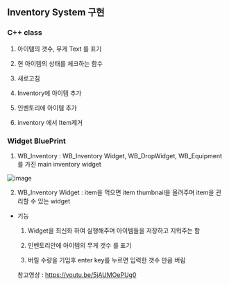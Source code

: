 ## Inventory System 구현

### C++ class

1. 아이템의 갯수, 무게 Text 를 표기

2. 현 아이템의 상태를 체크하는 함수

3. 새로고침

4. Inventory에 아이템 추가

5. 인벤토리에 아이템 추가
   
6. inventory 에서 Item제거

### Widget BluePrint

1. WB_Inventory : WB_Inventory Widget, WB_DropWidget, WB_Equipment를 가진 main inventory widget

![image](https://github.com/HanYooTae/Unreal-Game-Project1/assets/123162344/c14b36c0-4c61-42ac-babd-b49c6e8c5d88)

2. WB_Inventory Widget : item을 먹으면 item thumbnail을 올려주며 item을 관리할 수 있는 widget
- 기능
  1. Widget을 최신화 하여 실행해주며 아이템들을 저장하고 지워주는 함

  2. 인벤토리안에 아이템의 무게 갯수 를 표기

  3. 버릴 수량을 기임후 enter key를 누르면 입력한 갯수 만큼 버림



  참고영상 : https://youtu.be/5jAUMOePUg0

